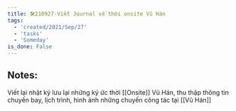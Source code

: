 ```yaml
---
title: 🛠️210927-Viết Journal về thời onsite Vũ Hán
tags:
  - 'created/2021/Sep/27'
  - 'tasks'
  - 'Someday'
is_done: False
---
```


## Notes:
Viết lại nhật ký lưu lại những ký ức thời [[Onsite]] Vũ Hán, thu thập thông tin chuyến bay, lịch trình, hình ảnh những chuyến công tác tại [[Vũ Hán]]